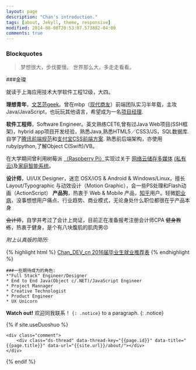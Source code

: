 ```yaml
---
layout: page
description: "Chan's introduction."
tags: [about, Jekyll, theme, responsive]
modified: 2014-08-08T20:53:07.573882-04:00
comments: true
---
```


### Blockquotes

>梦想很大，步伐要慢。
>世界那么大，多走走看看。

###金璨

就读于上海应用技术大学软件工程12级，大四。

**理想青年**，<a href="https://jincan39.github.io/">文艺范geek</a>。曾在mbp（<a href="http://www.mbpsoft.com/" target="_blank">现代商友</a>）前端团队实习半年载，主攻 Java/JavaScript，也玩玩其他语言，希望成为一名<a href="http://www.zhihu.com/question/19677325">项目经理</a>.

**软件工程师**，Software Engineer。英文熟练CET6,曾有过Java Web项目(SSH框架)，hybrid app项目开发经验，熟悉Java,熟悉HTML5／CSS3/JS，SQL数据库.自学了<a href="https://github.com/jincan39/Mars">腾讯前端规范</a>和<a href="https://github.com/jincan39/Alice">支付宝CSS前端方案</a>. 熟悉前后端架构，亦使用ruby/python,了解Object C(Swift)/VB。</p>
<p>
在大学期间曾利用树莓派
<a href="https://www.raspberrypi.org">（Raspberry Pi）</a>实现过关于
<a href="http://www.cnblogs.com/xiaowuyi/p/4051238.html">网络云储存多媒体</a>
<a href="http://techcrunch.cn/2014/06/06/sherlybox-creates-a-network-storage-system-on-your-desk/">(私有云)</a>及<a href="http://www.verious.com/tutorial/bringing-star-trek-to-life-lcars-home-automation-with-arduino-and-raspberry-pi-piday-raspberrypi-raspberry-pi/">家庭智能系统</a>。

**设计师**，UI/UX Designer，迷恋 OSX/iOS & Android & Windows/Linux，擅长 Layout/Typographic 与动效设计（Motion Graphic），会一些PS处理和Flash动画（ActionScript）
**产品狗**，热衷于 Web & Mobile 产品，<a href="http://www.zhihu.com/people/jincan39">知乎</a>用户。轻微<a href="/tags/#职业病">职业病</a>，没事想想用户痛点、行业趋势、商业模式，无论身处什么职位都很在乎产品本身

<del>会计师</del>，自学并考过了会计上岗证，目前正在准备报考注册会计师CPA
<del>健身教练</del>，热衷于健身，是个有八块腹肌的肌肉男😣

 *附上认真版的简历:*
    
{% highlight html %}
<a href="{{site.baseUrl}}/attach/121042Y126-金璨－2016届毕业生就业推荐表.doc"> Chan_DEV_cn 2016届毕业生就业推荐表</a>
{% endhighlight %}
 

    ###一些期待成为的角色:
    *"Full Stack" Engineer/Designer 
    * End to End Java(Object c/.NET)/JavaScript Engineer
    * Project Mannager
    * Creative Technologist 
    * Product Engineer 
    * UX Unicorn

**Watch out!** 欢迎同我联系！ `{: .notice}` to a paragraph.
{: .notice}

{% if site.useDuoshuo %}
<!-- 多说评论框 start -->
    <div class="comment">
        <div class="ds-thread" data-thread-key="{{page.id}}" data-title="{{page.title}}" data-url="{{site.url}}/about/"></div>
    </div>
<!-- 多说评论框 end -->

<!-- 多说公共JS代码 start (一个网页只需插入一次) -->
<script type="text/javascript">
var duoshuoQuery = {short_name:"jincan39"};
    (function() {
        var ds = document.createElement('script');
        ds.type = 'text/javascript';ds.async = true;
        ds.src = (document.location.protocol == 'https:' ? 'https:' : 'http:') + '//static.duoshuo.com/embed.js';
        ds.charset = 'UTF-8';
        (document.getElementsByTagName('head')[0]
         || document.getElementsByTagName('body')[0]).appendChild(ds);
    })();
</script>
<!-- 多说公共JS代码 end -->
{% endif %}

